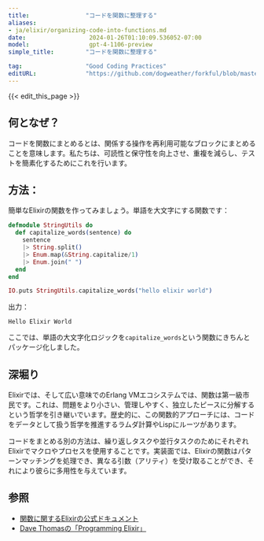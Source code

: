 ```yaml
---
title:                "コードを関数に整理する"
aliases:
- ja/elixir/organizing-code-into-functions.md
date:                  2024-01-26T01:10:09.536052-07:00
model:                 gpt-4-1106-preview
simple_title:         "コードを関数に整理する"

tag:                  "Good Coding Practices"
editURL:              "https://github.com/dogweather/forkful/blob/master/content/ja/elixir/organizing-code-into-functions.md"
---
```


{{< edit_this_page >}}

## 何となぜ？
コードを関数にまとめるとは、関係する操作を再利用可能なブロックにまとめることを意味します。私たちは、可読性と保守性を向上させ、重複を減らし、テストを簡素化するためにこれを行います。

## 方法：
簡単なElixirの関数を作ってみましょう。単語を大文字にする関数です：

```elixir
defmodule StringUtils do
  def capitalize_words(sentence) do
    sentence
    |> String.split()
    |> Enum.map(&String.capitalize/1)
    |> Enum.join(" ")
  end
end

IO.puts StringUtils.capitalize_words("hello elixir world")
```
出力：
```
Hello Elixir World
```
ここでは、単語の大文字化ロジックを`capitalize_words`という関数にきちんとパッケージ化しました。

## 深堀り
Elixirでは、そして広い意味でのErlang VMエコシステムでは、関数は第一級市民です。これは、問題をより小さい、管理しやすく、独立したピースに分解するという哲学を引き継いでいます。歴史的に、この関数的アプローチには、コードをデータとして扱う哲学を推進するラムダ計算やLispにルーツがあります。

コードをまとめる別の方法は、繰り返しタスクや並行タスクのためにそれぞれElixirでマクロやプロセスを使用することです。実装面では、Elixirの関数はパターンマッチングを処理でき、異なる引数（アリティ）を受け取ることができ、それにより彼らに多用性を与えています。

## 参照
- [関数に関するElixirの公式ドキュメント](https://hexdocs.pm/elixir/Kernel.html#functions)
- [Dave Thomasの「Programming Elixir」](https://pragprog.com/titles/elixir16/programming-elixir-1-6/)
